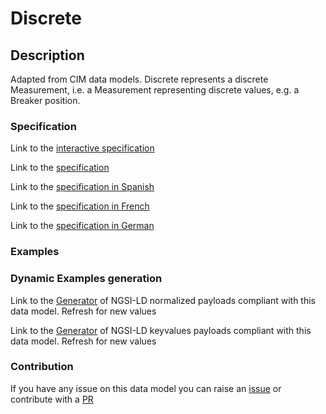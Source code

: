 # Discrete

## Description 

Adapted from CIM data models. Discrete represents a discrete Measurement, i.e. a Measurement representing discrete values, e.g. a Breaker position.
### Specification

Link to the [interactive specification](https://swagger.lab.fiware.org/?url=https://smart-data-models.github.io/dataModel.EnergyCIM/Discrete/swagger.yaml)

Link to the [specification](https://smart-data-models.github.io/dataModel.EnergyCIM/Discrete/doc/spec.md)

Link to the [specification in Spanish](https://smart-data-models.github.io/dataModel.EnergyCIM/Discrete/doc/spec_ES.md)

Link to the [specification in French](https://smart-data-models.github.io/dataModel.EnergyCIM/Discrete/doc/spec_FR.md)

Link to the [specification in German](https://smart-data-models.github.io/dataModel.EnergyCIM/Discrete/doc/spec_DE.md)
### Examples
### Dynamic Examples generation

Link to the [Generator](https://smartdatamodels.org/extra/ngsi-ld_generator_v0.92.php?schemaUrl=https://raw.githubusercontent.com/smart-data-models/dataModel.EnergyCIM/master/Discrete/schema.json&email=info@smartdatamodels.org) of NGSI-LD normalized payloads compliant with this data model. Refresh for new values

Link to the [Generator](https://smartdatamodels.org/extra/ngsi-ld_generator_keyvalues_v0.92.php?schemaUrl=https://raw.githubusercontent.com/smart-data-models/dataModel.EnergyCIM/master/Discrete/schema.json&email=info@smartdatamodels.org) of NGSI-LD keyvalues payloads compliant with this data model. Refresh for new values
### Contribution

 If you have any issue on this data model you can raise an [issue](https://github.com/smart-data-models/dataModel.EnergyCIM/issues)  or contribute with a [PR](https://github.com/smart-data-models/dataModel.EnergyCIM/pulls)